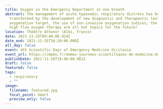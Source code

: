 ```yaml
---
title: Oxygen in the Emergency Department in one breath
abstract: The management of acute hypoxemic respiratory distress has been
  transformed by the development of new diagnostic and therapeutic tools. The
  oxygenation target, the use of non-invasive oxygenation indices, the role of
  high flow oxygen therapy are all hot topics for the future!
location: Théâtre Athanor (Albi, France)
date: 2021-11-25T09:40:08.924Z
date_end: 2021-11-25T10:20:00.000Z
all_day: false
event: 4th Scientific Days of Emergency Medicine Occitania
event_url: https://cmpmu.fr/4emes-journees-scientifiques-de-medecine-durgence-occitanie/#1524993645220-391dc464-4137de1a-4d0d25ee-a32a
publishDate: 2021-11-18T18:46:08.961Z
draft: false
featured: false
tags:
  - respiratory
  - ""
image:
  filename: featured.jpg
  focal_point: Smart
  preview_only: false
---
```

